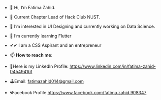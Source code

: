 - 👋 Hi, I’m Fatima Zahid.
- 🙌 Current Chapter Lead of Hack Club NUST.
- 👀 I’m interested in UI Designing and currently working on Data Science.
- 🌱 I’m currently learning Flutter 
- ✔✔ I am a CSS Aspirant and an entrepreneur

- 📫 **How to reach me:**

- 🧨Here is my LinkedIn Profile:
           https://www.linkedin.com/in/fatima-zahid-0454941b1
- 🕹Email:
           fatimazahid014@gmail.com
- 🌀Facebook Profile
           https://www.facebook.com/fatima.zahid.908347
     
 
<!---
fatimazahid014/fatimazahid014 is a ✨ special ✨ repository because its `README.md` (this file) appears on your GitHub profile.
You can click the Preview link to take a look at your changes.
--->
